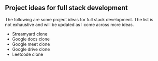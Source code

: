 
## Project ideas for full stack development

The following are some project ideas for full stack development. The list is not exhaustive and will be updated as I come across more ideas.

 - Streamyard clone
 - Google docs clone
 - Google meet clone
 - Google drive clone
 - Leetcode clone
